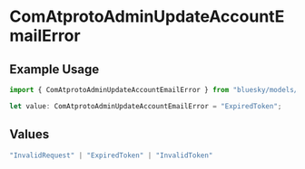 # ComAtprotoAdminUpdateAccountEmailError

## Example Usage

```typescript
import { ComAtprotoAdminUpdateAccountEmailError } from "bluesky/models/errors";

let value: ComAtprotoAdminUpdateAccountEmailError = "ExpiredToken";
```

## Values

```typescript
"InvalidRequest" | "ExpiredToken" | "InvalidToken"
```